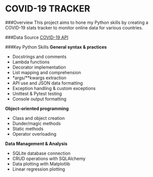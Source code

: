 # COVID-19 TRACKER

###Overview
This project aims to hone my Python skills by creating a COVID-19 stats tracker to monitor online data for various countries. 

###Data Source
[COVID-19 API](https://api.covid19api.com)

###Key Python Skills
**General syntax & practices**
- Docstrings and comments
- Lambda functions
- Decorator implementation
- List mapping and comprehension
- *args/**kwargs extraction
- API use and JSON data formatting
- Exception handling & custom exceptions
- Unittest & Pytest testing
- Console output formatting

**Object-oriented programming**
- Class and object creation
- Dunder/magic methods
- Static methods
- Operator overloading

**Data Management & Analysis**
- SQLite database connection
- CRUD operations with SQLAlchemy
- Data plotting with Matplotlib
- Linear regression plotting
